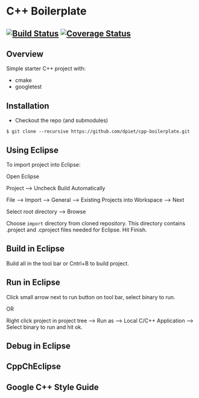 # C++ Boilerplate
[![Build Status](https://travis-ci.org/dpiet/cpp-boilerplate.svg?branch=master)](https://travis-ci.org/dpiet/cpp-boilerplate)
[![Coverage Status](https://coveralls.io/repos/github/dpiet/cpp-boilerplate/badge.svg?branch=master)](https://coveralls.io/github/dpiet/cpp-boilerplate?branch=master)
---

## Overview

Simple starter C++ project with:

- cmake
- googletest

## Installation

- Checkout the repo (and submodules)
```
$ git clone --recursive https://github.com/dpiet/cpp-boilerplate.git

```

## Using Eclipse
To import project into Eclipse:

Open Eclipse

Project --> Uncheck Build Automatically

File --> Import --> General --> Existing Projects into Workspace --> Next

Select root directory --> Browse

Choose ```import``` directory from cloned repository. This directory contains .project and .cproject files needed for Eclipse. Hit Finish.

## Build in Eclipse
Build all in the tool bar or Cntrl+B to build project.

## Run in Eclipse
Click small arrow next to run button on tool bar, select binary to run.

OR

Right click project in project tree --> Run as --> Local C/C++ Application --> Select binary to run and hit ok.

## Debug in Eclipse


## CppChEclipse

## Google C++ Style Guide



